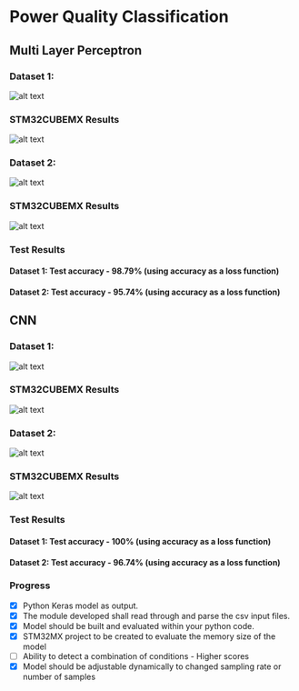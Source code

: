 # Power Quality Classification


## Multi Layer Perceptron
### Dataset 1:
![alt text](https://github.com/aswarth123/Amrita_Honeywell_Hackathon/blob/main/images/MLP/MLP_Model_1.png?raw=true)
### STM32CUBEMX Results 
![alt text](https://github.com/aswarth123/Amrita_Honeywell_Hackathon/blob/main/images/MLP/MLP_STM_Data1.png?raw=true)
### Dataset 2:
![alt text](https://github.com/aswarth123/Amrita_Honeywell_Hackathon/blob/main/images/MLP/MLP_Model_2.png?raw=true)
### STM32CUBEMX Results 
![alt text](https://github.com/aswarth123/Amrita_Honeywell_Hackathon/blob/main/images/MLP/MLP_STM_Data2.png?raw=true)

### Test Results
#### Dataset 1: Test accuracy - 98.79% (using accuracy as a loss function)
#### Dataset 2: Test accuracy - 95.74% (using accuracy as a loss function)

## CNN
### Dataset 1:
![alt text](https://github.com/aswarth123/Amrita_Honeywell_Hackathon/blob/main/images/CNN/CNN_Model_1.png?raw=true)
### STM32CUBEMX Results 
![alt text](https://github.com/aswarth123/Amrita_Honeywell_Hackathon/blob/main/images/CNN/CNN_STM_Data1.png?raw=true)
### Dataset 2:
![alt text](https://github.com/aswarth123/Amrita_Honeywell_Hackathon/blob/main/images/CNN/CNN_Model_2.png?raw=true)
### STM32CUBEMX Results 
![alt text](https://github.com/aswarth123/Amrita_Honeywell_Hackathon/blob/main/images/CNN/CNN_STM_Data2.png?raw=true)

### Test Results
#### Dataset 1: Test accuracy - 100% (using accuracy as a loss function)
#### Dataset 2: Test accuracy - 96.74% (using accuracy as a loss function)



### Progress
- [x] Python Keras model as output.
- [x] The module developed shall read through and parse the csv input files.
- [x] Model should be built and evaluated within your python code.
- [x] STM32MX project to be created to evaluate the memory size of the model
- [ ] Ability to detect a combination of conditions - Higher scores
- [x] Model should be adjustable dynamically to changed sampling rate or number of samples
